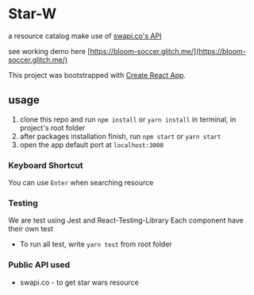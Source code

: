 # Star-W
a resource catalog make use of [swapi.co's API](https://swapi.co)

see working demo here [https://bloom-soccer.glitch.me/](https://bloom-soccer.glitch.me/)

This project was bootstrapped with [Create React App](https://github.com/facebook/create-react-app).

## usage
1. clone this repo and run `npm install` or `yarn install` in terminal, in project's root folder
2. after packages installation finish, run `npm start` or `yarn start`
3. open the app default port at `localhost:3000`

### Keyboard Shortcut
You can use `Enter` when searching resource

### Testing
We are test using Jest and React-Testing-Library
Each component have their own test
- To run all test, write `yarn test` from root folder

### Public API used
* swapi.co - to get star wars resource
